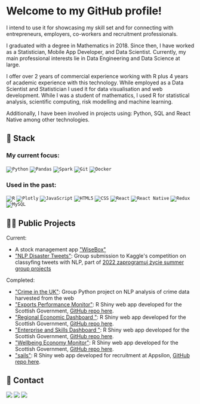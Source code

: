 
# Welcome to my GitHub profile!
I intend to use it for showcasing my skill set and for connecting with entrepreneurs, employers, co-workers and recruitment professionals.

I graduated with a degree in Mathematics in 2018. Since then, I have worked as a Statistician, Mobile App Developer, and Data Scientist. Currently, my main professional interests lie in Data Engineering and Data Science at large.

I offer over 2 years of commercial experience working with R plus 4 years of academic experience with this technology. While employed as a Data Scientist and Statistician I used it for data visualisation and web development. While I was a student of mathematics, I used R for statistical analysis, scientific computing, risk modelling and machine learning. 

Additionally, I have been involved in projects using: Python, SQL and React Native among other technologies.

## 🤖 Stack
### My current focus:
<code><img alt="Python" src="https://img.shields.io/badge/Python-356C9B?style=for-the-badge&logo=python&logoColor=F7CA3F"/></code>
<code><img alt="Pandas" src="https://img.shields.io/badge/Pandas-150455?style=for-the-badge&logo=pandas&logoColor=E00484"/></code>
<code><img alt="Spark" src="https://img.shields.io/badge/Spark-3A383C?style=for-the-badge&logo=Apache%20Spark&logoColor=DB571B"/></code>
<code><img alt="Git" src="https://img.shields.io/badge/GIT-E44C30?style=for-the-badge&logo=git&logoColor=white"/></code>
<code><img alt="Docker" src="https://img.shields.io/badge/Docker-2392E6?style=for-the-badge&logo=Docker&logoColor=F7F7F7"/></code>
### Used in the past:
<code><img alt="R" src="https://img.shields.io/badge/R-276DC3?style=for-the-badge&logo=r&logoColor=white"/></code>
<code><img alt="Plotly" src="https://img.shields.io/badge/Plotly-1098F7?style=for-the-badge&logo=Plotly&logoColor=24F6F5"/></code>
<code><img alt="JavaScript" src="https://img.shields.io/badge/JavaScript-323330?style=for-the-badge&logo=javascript&logoColor=F7DF1E"/></code>
<code><img alt="HTML5" src="https://img.shields.io/badge/HTML5-E34F26?style=for-the-badge&logo=html5&logoColor=white"/></code>
<code><img alt="CSS" src="https://img.shields.io/badge/CSS3-1572B6?style=for-the-badge&logo=css3&logoColor=white"/></code>
<code><img alt="React" src="https://img.shields.io/badge/React-20232A?style=for-the-badge&logo=react&logoColor=61DAFB"/></code>
<code><img alt="React Native" src="https://img.shields.io/badge/React_Native-20232A?style=for-the-badge&logo=react&logoColor=61DAFB"/></code>
<code><img alt="Redux" src="https://img.shields.io/badge/Redux-593D88?style=for-the-badge&logo=redux&logoColor=white"/></code>
<code><img alt="MySQL" src="https://img.shields.io/badge/MySQL-00000F?style=for-the-badge&logo=mysql&logoColor=white"/></code>

## 👨‍💻 Public Projects

Current:
* A stock management app ["WiseBox"](https://github.com/SzymkowskiDev/WiseBox)
* ["NLP Disaster Tweets"](https://github.com/SzymkowskiDev/nlp-disaster-tweets): Group submission to Kaggle's competition on classyfing tweets with NLP, part of [2022 zaprogramuj życie summer group projects](https://zaprogramujzycie.pl/)

Completed:
* ["Crime in the UK"](https://github.com/SzymkowskiDev/crime-in-the-uk): Group Python project on NLP analysis of crime data harvested from the web
* ["Exports Performance Monitor"](https://scotland.shinyapps.io/sg-exports-performance-monitor/): R Shiny web app developed for the Scottish Government, [GitHub repo here](https://github.com/DataScienceScotland/sg-exports-performance-monitor).
* ["Regional Economic Dashboard
"](https://scotland.shinyapps.io/sg-regional-economic-dashboard/): R Shiny web app developed for the Scottish Government, [GitHub repo here](https://github.com/DataScienceScotland/sg-regional-economic-dashboard).
* ["Enterprise and Skills Dashboard
"](https://scotland.shinyapps.io/sg-enterprise-and-skills-dashboard/): R Shiny web app developed for the Scottish Government, [GitHub repo here](https://github.com/DataScienceScotland/sg-enterprise-and-skills-dashboard).
* ["Wellbeing Economy Monitor"](https://scotland.shinyapps.io/sg-wellbeing-economy-monitor/): R Shiny web app developed for the Scottish Government, [GitHub repo here](https://github.com/DataScienceScotland/sg-wellbeing-economy-monitor).
* ["sails"](https://szymkowskidev.shinyapps.io/sail/): R Shiny web app developed for recruitment at Appsilon, [GitHub repo here](https://github.com/SzymkowskiDev/sails).

## 📧 Contact
[![](https://img.shields.io/twitter/url?label=/kamil-szymkowski/&logo=linkedin&logoColor=%230077B5&style=social&url=https%3A%2F%2Fwww.linkedin.com%2Fin%2Fkamil-szymkowski%2F)](https://www.linkedin.com/in/kamil-szymkowski/) [![](https://img.shields.io/twitter/url?label=@szymkowskidev&logo=medium&logoColor=%23292929&style=social&url=https%3A%2F%2Fmedium.com%2F%40szymkowskidev)](https://medium.com/@szymkowskidev) [![](https://img.shields.io/twitter/url?label=/SzymkowskiDev&logo=github&logoColor=%23292929&style=social&url=https%3A%2F%2Fgithub.com%2FSzymkowskiDev)](https://github.com/SzymkowskiDev)
